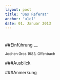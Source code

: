 ```yaml
---
layout: post
title: "Das Referat"
anchor: "u1c1"
date: 01. Januar 2013
---
```


#


  

##Einführung
__

<small>Jochen Gros 1983, Offenbach</small>



###Ausblick

###Anmerkung